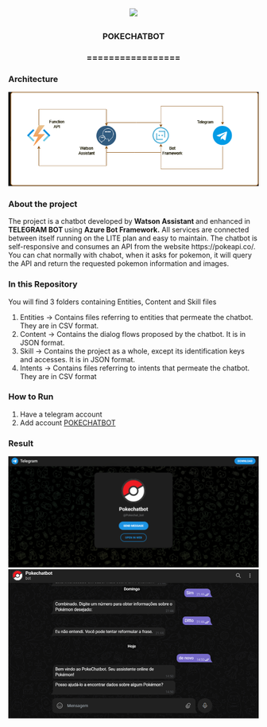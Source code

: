 <h1 align="center">
  <img src="https://img.shields.io/static/v1?label=POKECHATBOT%20POR&message=MAYCON%20BATESTIN&color=7159c1&style=flat-square&logo=ghost"/>
</h1>

<h3 align="center">POKECHATBOT</h3>
<h3 align="center">=================</h3>

<h3>Architecture</h3>

<p align="center">
  <img src="img/img.png">
</p>

<h3>About the project</h3>

<p>The project is a chatbot developed by <b> Watson Assistant </b> and enhanced in <b> TELEGRAM BOT </b> using <b> Azure Bot Framework.</b> All services are connected between itself running on the LITE plan and easy to maintain.
The chatbot is self-responsive and consumes an API from the website https://pokeapi.co/.
You can chat normally with chabot, when it asks for pokemon, it will query the API and return the requested pokemon information and images.</p>

<h3>In this Repository</h3>

<p>You will find 3 folders containing Entities, Content and Skill files </p>

1. Entities -> Contains files referring to entities that permeate the chatbot. They are in CSV format.
2. Content -> Contains the dialog flows proposed by the chatbot. It is in JSON format.
3. Skill -> Contains the project as a whole, except its identification keys and accesses. It is in JSON format.
4. Intents ->  Contains files referring to intents that permeate the chatbot. They are in CSV format

<h3>How to Run</h3>

1. Have a telegram account
2. Add account [POKECHATBOT](http://t.me/Pokechat_bot)



<h3>Result</h3>
<p align="center">
  <img src="out/1.png">
  <img src="out/2.png">
</p>
